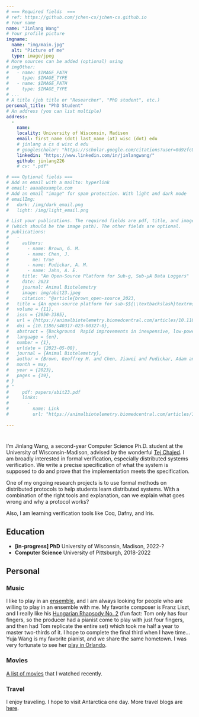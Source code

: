 ```yaml
---
# === Required fields  ===
# ref: https://github.com/jchen-cs/jchen-cs.github.io
# Your name 
name: "Jinlang Wang"
# Your profile picture
imgname: 
  name: "img/main.jpg"
  alt: "Picture of me"
  type: image/jpeg
# More sources can be added (optional) using 
# imgOther:
#   - name: $IMAGE_PATH
#     type: $IMAGE_TYPE
#   - name: $IMAGE_PATH
#     type: $IMAGE_TYPE
# ...
# A title (job title or "Researcher", "PhD student", etc.)
personal_title: "PhD Student"
# An address (you can list multiple)
address: 
  - 
    name: 
    locality: University of Wisconsin, Madison
    email: first_name (dot) last_name (at) wisc (dot) edu
    # jinlang a cs d wisc d edu
    # googlescholar: "https://scholar.google.com/citations?user=0d9zfcUAAAAJ&hl=en"
    linkedin: "https://www.linkedin.com/in/jinlangwang/"
    github: jinlang226
    # cv: ".pdf"

# === Optional fields ===
# Add an email with a mailto: hyperlink
# email: aaaa@example.com
# Add an email "image" for spam protection. With light and dark mode
# emailImg: 
#   dark: /img/dark_email.png
#   light: /img/light_email.png

# List your publications. The required fields are pdf, title, and image 
# (which should be the image path). The other fields are optional.
# publications:
#   -
#     authors:
#       - name: Brown, G. M.
#       - name: Chen, J.
#         me: true
#       - name: Fudickar, A. M.
#       - name: Jahn, A. E.
#     title: "An Open-Source Platform for Sub-g, Sub-µA Data Loggers"
#     date: 2023
#     journal: Animal Biotelemetry
#     image: img/abit23.jpeg
#     citation: "@article{brown_open-source_2023,
# 	title = {An open-source platform for sub-$${\\textbackslash}textrm{g}$$, sub-$${\\textbackslash}upmu$${A} data loggers},
# 	volume = {11},
# 	issn = {2050-3385},
# 	url = {https://animalbiotelemetry.biomedcentral.com/articles/10.1186/s40317-023-00327-0},
# 	doi = {10.1186/s40317-023-00327-0},
# 	abstract = {Background  Rapid improvements in inexpensive, low-power, movement and environmental sensors have sparked a revolution in animal behavior research by enabling the creation of data loggers (henceforth, tags) that can capture fine-grained behavioral data over many months. Nevertheless, development of tags that are suitable for use with small species, for example, birds under 25 g, remains challenging because of the extreme mass (under 1 g ) and power (average current under 1µ   A) constraints. These constraints dictate that a tag should carry exactly the sensors required for a given experiment and the data collection protocol should be specialized to the experiment. Furthermore, it can be extremely challenging to design hardware and software to achieve the energy efficiency required for long tag life. Results  We present an activity monitor, BitTag, that can continuously collect activity data for 4–12 months at 0.5–0.8g , depending upon battery choice, and which has been used to collect more than 500,000 h of data in a variety of experiments. The BitTag architecture provides a general platform to support the development and deployment of custom sub-g tags. This platform consists of a flexible tag architecture, software for both tags and host computers, and hardware to provide the host/tag interface necessary for preparing tags for “flight” and for accessing tag data “postflight”. We demonstrate how the BitTag platform can be extended to quickly develop novel tags with other sensors while satisfying the 1g/1µ A mass and power requirements through the design of a novel barometric pressure sensing tag that can collect pressure and temperature data every 60s for a year with mass under 0.6g.},
# 	language = {en},
# 	number = {1},
# 	urldate = {2023-05-08},
# 	journal = {Animal Biotelemetry},
# 	author = {Brown, Geoffrey M. and Chen, Jiawei and Fudickar, Adam and Jahn, Alex E.},
# 	month = may,
# 	year = {2023},
# 	pages = {19},
# }
# "
#     pdf: papers/abit23.pdf
#     links:
#       -
#         name: Link
#         url: "https://animalbiotelemetry.biomedcentral.com/articles/10.1186/s40317-023-00327-0#author-information"
 
---
```


# 
I’m Jinlang Wang, a second-year Computer Science Ph.D. student at the University of Wisconsin-Madison, advised by the wonderful [Tej Chajed](https://www.chajed.io/). I am broadly interested in formal verification, especially distributed systems verification. We write a precise specification of what the system is supposed to do and prove that the implementation meets the specification.

One of my ongoing research projects is to use formal methods on distributed protocols to help students learn distributed systems. With a combination of the right tools and explanation, can we explain what goes wrong and why a protocol works? 

Also, I am learning verification tools like Coq, Dafny, and Iris. 

## Education
- **[in-progress] PhD** University of Wisconsin, Madison, 2022-?
- **Computer Science** University of Pittsburgh, 2018-2022

## Personal

### Music

I like to play in an [ensemble](https://www.bilibili.com/video/BV1ca4y1n71P/?spm_id_from=333.999.0.0&vd_source=568c2816195794316da4f77c9822bebe), and I am always looking for people who are willing to play in an ensemble with me. My favorite composer is Franz Liszt, and I really like his [Hungarian Rhapsody No. 2](https://www.youtube.com/watch?v=QpEfHVFilRc&ab_channel=WBKids) (fun fact: Tom only has four fingers, so the producer had a pianist come to play with just four fingers, and then had Tom replicate the entire set) which took me half a year to master two-thirds of it. I hope to complete the final third when I have time... Yuja Wang is my favorite pianist, and we share the same hometown. I was very fortunate to see her [play in Orlando](https://parkavemagazine.com/event/yuja-wang-plays-rachmaninoff-jan-14/#:~:text=January%2014%2C%202023%20%40%207%3A,30%20pm%20%2D%209%3A30%20pm&text=Phillips%20Center.,with%20Rachmaninoff's%20First%20Piano%20Concerto!). 

### Movies
[A list of movies](https://jinlang226.github.io/categories/movie/) that I watched recently.

### Travel
I enjoy traveling. I hope to visit Antarctica one day. More travel blogs are [here](https://jinlang226.github.io/categories/travel).


<!-- ## Experiences -->
<!-- * **Intern**, NASA Langley Research Center, August-December 2023 -->
